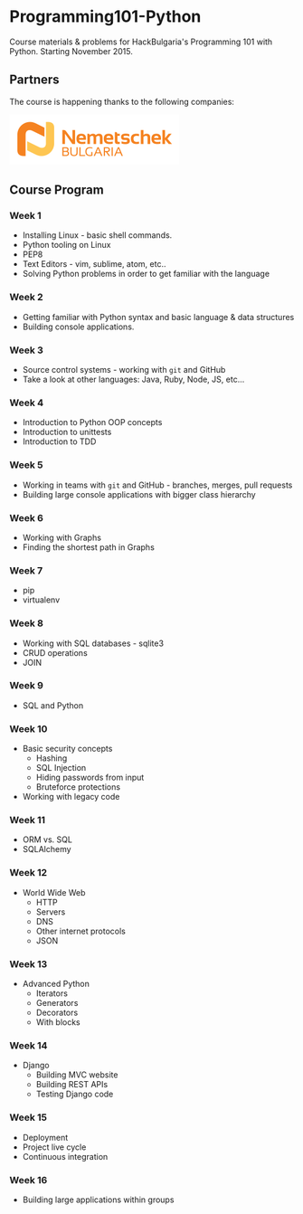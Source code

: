 # Programming101-Python

Course materials &amp; problems for HackBulgaria's Programming 101 with Python. Starting November 2015.

## Partners

The course is happening thanks to the following companies:

[![Nemetschek Bulgaria](partners/Nemetschek.png)](http://www.nemetschek.bg/)

## Course Program

### Week 1

  * Installing Linux - basic shell commands.
  * Python tooling on Linux
  * PEP8
  * Text Editors - vim, sublime, atom, etc.. 
  * Solving Python problems in order to get familiar with the language

### Week 2

  * Getting familiar with Python syntax and basic language & data structures
  * Building console applications.

### Week 3

  * Source control systems - working with `git` and GitHub
  * Take a look at other languages: Java, Ruby, Node, JS, etc...

### Week 4

  * Introduction to Python OOP concepts
  * Introduction to unittests
  * Introduction to TDD

### Week 5

  * Working in teams with `git` and GitHub - branches, merges, pull requests
  * Building large console applications with bigger class hierarchy


### Week 6

  * Working with Graphs
  * Finding the shortest path in Graphs

### Week 7

  * pip
  * virtualenv

### Week 8

  * Working with SQL databases - sqlite3
  * CRUD operations
  * JOIN

### Week 9

  * SQL and Python

### Week 10

  * Basic security concepts
    *  Hashing
    *  SQL Injection
    *  Hiding passwords from input
    *  Bruteforce protections
  * Working with legacy code

### Week 11

  * ORM vs. SQL
  * SQLAlchemy

### Week 12

  * World Wide Web
    * HTTP
    * Servers
    * DNS
    * Other internet protocols
    * JSON

### Week 13

  * Advanced Python  
    * Iterators 
    * Generators 
    * Decorators 
    * With blocks

### Week 14

  * Django 
    * Building MVC website
    * Building REST APIs
    * Testing Django code

### Week 15

  * Deployment 
  * Project live cycle
  * Continuous integration

### Week 16

  * Building large applications within groups
